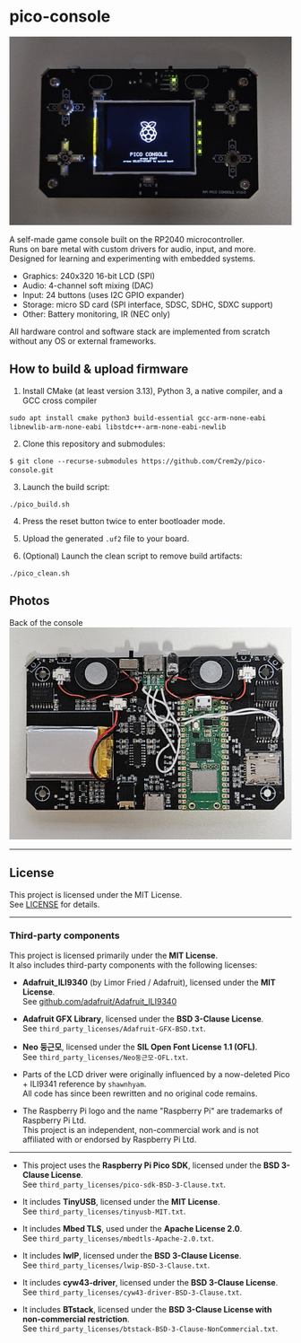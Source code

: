 # pico-console

![Front view](doc/front.jpg)

A self-made game console built on the RP2040 microcontroller.  
Runs on bare metal with custom drivers for audio, input, and more.  
Designed for learning and experimenting with embedded systems.

- Graphics: 240x320 16-bit LCD (SPI)
- Audio: 4-channel soft mixing (DAC)
- Input: 24 buttons (uses I2C GPIO expander)
- Storage: micro SD card (SPI interface, SDSC, SDHC, SDXC support)
- Other: Battery monitoring, IR (NEC only)

All hardware control and software stack are implemented from scratch without any OS or external frameworks.

## How to build & upload firmware

1. Install CMake (at least version 3.13), Python 3, a native compiler, and a GCC cross compiler
```
sudo apt install cmake python3 build-essential gcc-arm-none-eabi libnewlib-arm-none-eabi libstdc++-arm-none-eabi-newlib
```
2. Clone this repository and submodules:
```
$ git clone --recurse-submodules https://github.com/Crem2y/pico-console.git
```
3. Launch the build script:
```
./pico_build.sh
```
4. Press the reset button twice to enter bootloader mode.

5. Upload the generated `.uf2` file to your board.

6. (Optional) Launch the clean script to remove build artifacts:
```
./pico_clean.sh
```

## Photos

Back of the console
![Back view](doc/back.jpg)

---

## License

This project is licensed under the MIT License.  
See [LICENSE](./LICENSE) for details.

---

### Third-party components

This project is licensed primarily under the **MIT License**.  
It also includes third-party components with the following licenses:

- **Adafruit_ILI9340** (by Limor Fried / Adafruit), licensed under the **MIT License**.  
  See [github.com/adafruit/Adafruit_ILI9340](https://github.com/adafruit/Adafruit_ILI9340)

- **Adafruit GFX Library**, licensed under the **BSD 3-Clause License**.  
  See `third_party_licenses/Adafruit-GFX-BSD.txt`.

- **Neo 둥근모**, licensed under the **SIL Open Font License 1.1 (OFL)**.  
  See `third_party_licenses/Neo둥근모-OFL.txt`.

- Parts of the LCD driver were originally influenced by a now-deleted Pico + ILI9341 reference by `shawnhyam`.  
  All code has since been rewritten and no original code remains.

- The Raspberry Pi logo and the name "Raspberry Pi" are trademarks of Raspberry Pi Ltd.  
  This project is an independent, non-commercial work and is not affiliated with or endorsed by Raspberry Pi Ltd.

---

- This project uses the **Raspberry Pi Pico SDK**, licensed under the **BSD 3-Clause License**.  
  See `third_party_licenses/pico-sdk-BSD-3-Clause.txt`.

- It includes **TinyUSB**, licensed under the **MIT License**.  
  See `third_party_licenses/tinyusb-MIT.txt`.

- It includes **Mbed TLS**, used under the **Apache License 2.0**.  
  See `third_party_licenses/mbedtls-Apache-2.0.txt`.

- It includes **lwIP**, licensed under the **BSD 3-Clause License**.  
  See `third_party_licenses/lwip-BSD-3-Clause.txt`.

- It includes **cyw43-driver**, licensed under the **BSD 3-Clause License**.  
  See `third_party_licenses/cyw43-driver-BSD-3-Clause.txt`.

- It includes **BTstack**, licensed under the **BSD 3-Clause License with non-commercial restriction**.  
  See `third_party_licenses/btstack-BSD-3-Clause-NonCommercial.txt`.